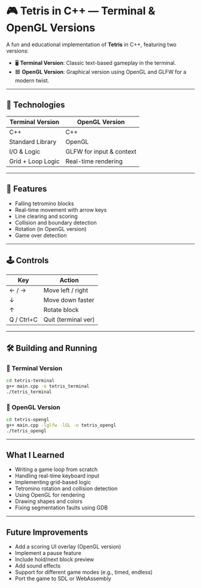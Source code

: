# 🎮 Tetris in C++ — Terminal & OpenGL Versions

A fun and educational implementation of **Tetris** in C++, featuring two versions:

- 🖥️ **Terminal Version**: Classic text-based gameplay in the terminal.
- 🟦 **OpenGL Version**: Graphical version using OpenGL and GLFW for a modern twist.

---

## 🧰 Technologies

| Terminal Version  | OpenGL Version           |
| ----------------- | ------------------------ |
| C++               | C++                      |
| Standard Library  | OpenGL                   |
| I/O & Logic       | GLFW for input & context |
| Grid + Loop Logic | Real-time rendering      |

---

## 🎯 Features

- Falling tetromino blocks
- Real-time movement with arrow keys
- Line clearing and scoring
- Collision and boundary detection
- Rotation (in OpenGL version)
- Game over detection

---

## 🕹 Controls

| Key        | Action              |
| ---------- | ------------------- |
| ← / →      | Move left / right   |
| ↓          | Move down faster    |
| ↑          | Rotate block        |
| Q / Ctrl+C | Quit (terminal ver) |

---

## 🛠️ Building and Running

### 🔹 Terminal Version

```bash
cd tetris-terminal
g++ main.cpp -o tetris_terminal
./tetris_terminal
```

### 🔹 OpenGL Version

```bash
cd tetris-opengl
g++ main.cpp -lglfw -lGL -o tetris_opengl
./tetris_opengl
```

---

## What I Learned

- Writing a game loop from scratch
- Handling real-time keyboard input
- Implementing grid-based logic
- Tetromino rotation and collision detection
- Using OpenGL for rendering
- Drawing shapes and colors
- Fixing segmentation faults using GDB

---

## Future Improvements

- Add a scoring UI overlay (OpenGL version)
- Implement a pause feature
- Include hold/next block preview
- Add sound effects
- Support for different game modes (e.g., timed, endless)
- Port the game to SDL or WebAssembly
